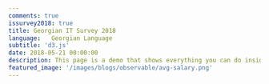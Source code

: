 ```yaml
---
comments: true
issurvey2018: true
title: Georgian IT Survey 2018
language:   Georgian Language
subtitle: 'd3.js'
date: 2018-05-21 00:00:00
description: This page is a demo that shows everything you can do inside portfolio and blog posts.
featured_image: '/images/blogs/observable/avg-salary.png'
---
```

<style>
.observable-wrapper svg{
  display:block;
  margin: 0 auto;
}


.observable-wrapper {
    margin-bottom: 15px;
}

.dc-wrapper-second{
    width:102%;
}

.observable-wrapper h1{
   margin-top: 60px;
   margin-bottom: 55px;
}

.observable-wrapper h2{
   margin-top: 60px;
   margin-bottom: 55px;
}

.observable-wrapper h3{
   margin-top: 60px;
   margin-bottom: 55px;
}

.observablehq--boolean{
    display:none;
}

.single h1, .single h2, .single h3, .single h4, .single h5, .single h6, .single p, .single ul, .single ol {
    max-width: 80% !important; 
}

input {
  -webkit-appearance: checkbox;
      margin-left: 10%;
}
#DIV_1{
   margin: 0 auto !important;
}

ul, ol {
    list-style-position: initial !important;
}

</style> 



<div class="full-page-blog-width">

</div>

<div style='display:none' data-type='module' class='script-this'>
    
 console.log('start')
  import notebook from "https://api.observablehq.com/@bumbeishvili/how-much-georgian-devs-earn.js";

console.log('imported')


document.querySelector('.full-page-blog-width').innerHTML =notebook.modules[0].variables
.filter(d=>d)
.map((d,i)=>` <d`+`iv class="observable-wrapper div-number-${i}" 
               ${i>62?"style='display:none'":''}></`+`div>`)
.join('');

console.log('created')


  import {Inspector, Runtime} from "https://unpkg.com/@observablehq/notebook-runtime@1.2.0?module";
 
 

   let i=1;
   Runtime.load(notebook, (variable) => {
      return new Inspector(document.querySelector(`.observable-wrapper:nth-child(${i++})`));
   });

console.log('finished')
    
</div>


<script>

     s = document.createElement('script');
    s.type = 'module';
    var code = document.querySelector('.script-this').innerText;
    try {
      s.appendChild(document.createTextNode(code));
      document.body.appendChild(s);
    } catch (e) {
      s.text = code;
      document.body.appendChild(s);
}

 </script>